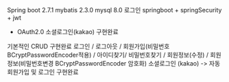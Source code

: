 
Spring boot 2.7.1 mybatis 2.3.0 mysql 8.0 
로그인 springboot + springSecurity + jwt
+ OAuth2.0 소셜로그인(kakao)
  구현완료

기본적인 CRUD 구현완료
로그인 / 로그아웃 / 회원가입(비밀번호 BCryptPasswordEncoder적용) / 아이디찾기/ 비밀번호찾기 /
회원정보(수정) / 회원정보(비밀번호변경 BCryptPasswordEncoder 암호화) 
소셜로그인 (kakao) -> 자동회원가입 및 로그인 
구현완료

